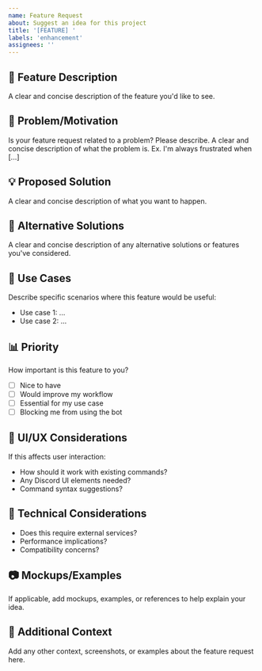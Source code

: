 ```yaml
---
name: Feature Request
about: Suggest an idea for this project
title: '[FEATURE] '
labels: 'enhancement'
assignees: ''
---
```


## 🚀 Feature Description
A clear and concise description of the feature you'd like to see.

## 🤔 Problem/Motivation
Is your feature request related to a problem? Please describe.
A clear and concise description of what the problem is. Ex. I'm always frustrated when [...]

## 💡 Proposed Solution
A clear and concise description of what you want to happen.

## 🔄 Alternative Solutions
A clear and concise description of any alternative solutions or features you've considered.

## 🎯 Use Cases
Describe specific scenarios where this feature would be useful:
- Use case 1: ...
- Use case 2: ...

## 📊 Priority
How important is this feature to you?
- [ ] Nice to have
- [ ] Would improve my workflow
- [ ] Essential for my use case
- [ ] Blocking me from using the bot

## 🎨 UI/UX Considerations
If this affects user interaction:
- How should it work with existing commands?
- Any Discord UI elements needed?
- Command syntax suggestions?

## 🔧 Technical Considerations
- Does this require external services?
- Performance implications?
- Compatibility concerns?

## 📷 Mockups/Examples
If applicable, add mockups, examples, or references to help explain your idea.

## 🌟 Additional Context
Add any other context, screenshots, or examples about the feature request here.